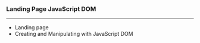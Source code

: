 ### Landing Page JavaScript DOM

---

- Landing page
- Creating and Manipulating with JavaScript DOM
